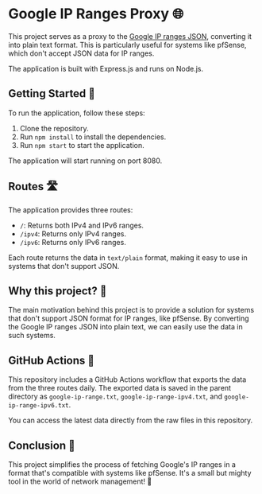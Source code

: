 # Google IP Ranges Proxy 🌐

This project serves as a proxy to the [Google IP ranges JSON](https://www.gstatic.com/ipranges/goog.json), converting it into plain text format. This is particularly useful for systems like pfSense, which don't accept JSON data for IP ranges.

The application is built with Express.js and runs on Node.js.

## Getting Started 🚀

To run the application, follow these steps:

1. Clone the repository.
2. Run `npm install` to install the dependencies.
3. Run `npm start` to start the application.

The application will start running on port 8080.

## Routes 🛣️

The application provides three routes:

- `/`: Returns both IPv4 and IPv6 ranges.
- `/ipv4`: Returns only IPv4 ranges.
- `/ipv6`: Returns only IPv6 ranges.

Each route returns the data in `text/plain` format, making it easy to use in systems that don't support JSON.

## Why this project? 🤔

The main motivation behind this project is to provide a solution for systems that don't support JSON format for IP ranges, like pfSense. By converting the Google IP ranges JSON into plain text, we can easily use the data in such systems.

## GitHub Actions 🤖

This repository includes a GitHub Actions workflow that exports the data from the three routes daily. The exported data is saved in the parent directory as `google-ip-range.txt`, `google-ip-range-ipv4.txt`, and `google-ip-range-ipv6.txt`.

You can access the latest data directly from the raw files in this repository.

## Conclusion 🎉

This project simplifies the process of fetching Google's IP ranges in a format that's compatible with systems like pfSense. It's a small but mighty tool in the world of network management! 🚀